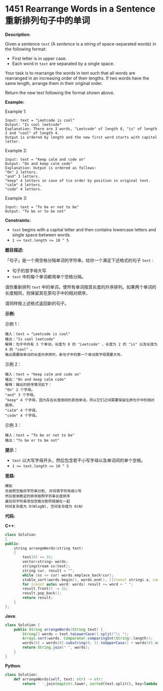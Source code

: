 # 1451 Rearrange Words in a Sentence 重新排列句子中的单词

__Description:__

Given a sentence `text` (A _sentence_ is a string of space-separated words) in the following format:

- First letter is in upper case.
- Each word in `text` are separated by a single space.

Your task is to rearrange the words in text such that all words are rearranged in an increasing order of their lengths. If two words have the same length, arrange them in their original order.

Return the new text following the format shown above.

__Example:__

Example 1:

```text
Input: text = "Leetcode is cool"
Output: "Is cool leetcode"
Explanation: There are 3 words, "Leetcode" of length 8, "is" of length 2 and "cool" of length 4.
Output is ordered by length and the new first word starts with capital letter.
```

Example 2:

```text
Input: text = "Keep calm and code on"
Output: "On and keep calm code"
Explanation: Output is ordered as follows:
"On" 2 letters.
"and" 3 letters.
"keep" 4 letters in case of tie order by position in original text.
"calm" 4 letters.
"code" 4 letters.
```

Example 3:

```text
Input: text = "To be or not to be"
Output: "To be or to be not"
```

__Constraints:__

- `text` begins with a capital letter and then contains lowercase letters and single space between words.
- `1 <= text.length <= 10 ^ 5`

__题目描述:__

「句子」是一个用空格分隔单词的字符串。给你一个满足下述格式的句子 `text` :

- 句子的首字母大写
- `text` 中的每个单词都用单个空格分隔。

请你重新排列 `text` 中的单词，使所有单词按其长度的升序排列。如果两个单词的长度相同，则保留其在原句子中的相对顺序。

请同样按上述格式返回新的句子。

__示例:__

示例 1：

```text
输入：text = "Leetcode is cool"
输出："Is cool leetcode"
解释：句子中共有 3 个单词，长度为 8 的 "Leetcode" ，长度为 2 的 "is" 以及长度为 4 的 "cool" 。
输出需要按单词的长度升序排列，新句子中的第一个单词首字母需要大写。
```

示例 2：

```text
输入：text = "Keep calm and code on"
输出："On and keep calm code"
解释：输出的排序情况如下：
"On" 2 个字母。
"and" 3 个字母。
"keep" 4 个字母，因为存在长度相同的其他单词，所以它们之间需要保留在原句子中的相对顺序。
"calm" 4 个字母。
"code" 4 个字母。
```

示例 3：

```text
输入：text = "To be or not to be"
输出："To be or to be not"
```

__提示：__

- `text` 以大写字母开头，然后包含若干小写字母以及单词间的单个空格。
- `1 <= text.length <= 10 ^ 5`

__思路:__

```text
模拟
先按照空格将字符串分割, 并将首字符改成小写
然后使用稳定的排序按照字符串长度排序
最后将字符串添加空格分割符链接在一起
时间复杂度为 O(NlogN), 空间复杂度为 O(N)
```

__代码:__

__C++__:

```C++
class Solution 
{
public:
    string arrangeWords(string text) 
    {
        text[0] += 32;
        vector<string> words;
        stringstream ss(text);
        string cur, result = "";
        while (ss >> cur) words.emplace_back(cur);
        stable_sort(words.begin(), words.end(), [](const string& a, const string& b) { return a.size() < b.size(); });
        for (const auto& word: words) result += word + " ";
        result.front() -= 32;
        result.pop_back();
        return result;
    }
};
```

__Java__:

```Java
class Solution {
    public String arrangeWords(String text) {
        String[] words = text.toLowerCase().split("\\ ");
        Arrays.sort(words, Comparator.comparingInt(String::length));
        words[0] = words[0].substring(0, 1).toUpperCase() + words[0].substring(1);;
        return String.join(" ", words);
    }
}
```

__Python__:

```Python
class Solution:
    def arrangeWords(self, text: str) -> str:
        return ' '.join(map(str.lower, sorted(text.split(), key=lambda x: len(x)))).capitalize()
```

